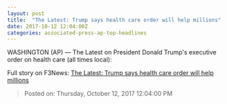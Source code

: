 ```yaml
---
layout: post
title:  "The Latest: Trump says health care order will help millions"
date: 2017-10-12 12:04:00Z
categories: associated-press-ap-top-headlines
---
```


WASHINGTON (AP) — The Latest on President Donald Trump's executive order on health care (all times local):


Full story on F3News: [The Latest: Trump says health care order will help millions](http://www.f3nws.com/n/2ajzrC)

> Posted on: Thursday, October 12, 2017 12:04:00 PM
